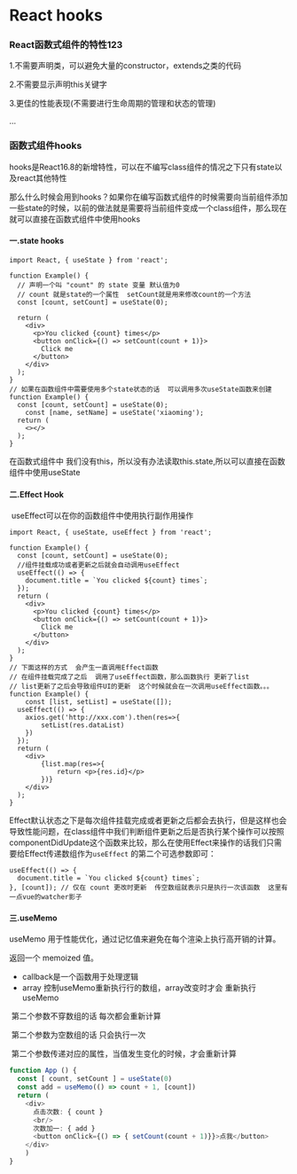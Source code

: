 # React hooks

### React函数式组件的特性123

1.不需要声明类，可以避免大量的constructor，extends之类的代码

2.不需要显示声明this关键字

3.更佳的性能表现(不需要进行生命周期的管理和状态的管理)

...

### 函数式组件hooks

hooks是React16.8的新增特性，可以在不编写class组件的情况之下只有state以及react其他特性

那么什么时候会用到hooks？如果你在编写函数式组件的时候需要向当前组件添加一些state的时候，以前的做法就是需要将当前组件变成一个class组件，那么现在就可以直接在函数式组件中使用hooks

#### 一.state hooks

```react
import React, { useState } from 'react';

function Example() {
  // 声明一个叫 "count" 的 state 变量 默认值为0
  // count 就是state的一个属性  setCount就是用来修改count的一个方法
  const [count, setCount] = useState(0);  

  return (
    <div>
      <p>You clicked {count} times</p>
      <button onClick={() => setCount(count + 1)}>
        Click me
      </button>
    </div>
  );
}
// 如果在函数组件中需要使用多个state状态的话  可以调用多次useState函数来创建
function Example() {
  const [count, setCount] = useState(0);  
	const [name, setName] = useState('xiaoming');  
  return (
    <></>
  );
}
```

在函数式组件中  我们没有this，所以没有办法读取this.state,所以可以直接在函数组件中使用useState

#### 二.Effect Hook

​	useEffect可以在你的函数组件中使用执行副作用操作

```
import React, { useState, useEffect } from 'react';

function Example() {
  const [count, setCount] = useState(0);
  //组件挂载成功或者更新之后就会自动调用useEffect
  useEffect(() => {
    document.title = `You clicked ${count} times`;
  });
  return (
    <div>
      <p>You clicked {count} times</p>
      <button onClick={() => setCount(count + 1)}>
        Click me
      </button>
    </div>
  );
}
// 下面这样的方式  会产生一直调用Effect函数
// 在组件挂载完成了之后  调用了useEffect函数，那么函数执行 更新了list
// list更新了之后会导致组件UI的更新  这个时候就会在一次调用useEffect函数。。。
function Example() {
	const [list, setList] = useState([]);
  useEffect(() => {
    axios.get('http://xxx.com').then(res=>{
    	setList(res.dataList)
    })
  });
  return (
    <div>
    	{list.map(res=>{
    		return <p>{res.id}</p>
    	})}
    </div>
  );
}
```

Effect默认状态之下是每次组件挂载完成或者更新之后都会去执行，但是这样也会导致性能问题，在class组件中我们判断组件更新之后是否执行某个操作可以按照componentDidUpdate这个函数来比较，那么在使用Effect来操作的话我们只需要给Effect传递数组作为`useEffect` 的第二个可选参数即可：

```
useEffect(() => {
  document.title = `You clicked ${count} times`;
}, [count]); // 仅在 count 更改时更新  传空数组就表示只是执行一次该函数  这里有一点vue的watcher影子
```

#### 三.useMemo 

useMemo 用于性能优化，通过记忆值来避免在每个渲染上执⾏高开销的计算。

返回一个 memoized 值。

- callback是一个函数用于处理逻辑
- array 控制useMemo重新执⾏行的数组，array改变时才会 重新执行useMemo

​    第二个参数不穿数组的话  每次都会重新计算

​	第二个参数为空数组的话   只会执行一次

​    第二个参数传递对应的属性，当值发生变化的时候，才会重新计算

```typescript
function App () {
  const [ count, setCount ] = useState(0)
  const add = useMemo(() => count + 1, [count])
  return (
    <div>
      点击次数: { count }
      <br/>
      次数加一: { add }
      <button onClick={() => { setCount(count + 1)}}>点我</button>
    </div>
    )
}
```

